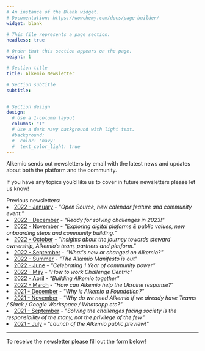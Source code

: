 ```yaml
---
# An instance of the Blank widget.
# Documentation: https://wowchemy.com/docs/page-builder/
widget: blank

# This file represents a page section.
headless: true

# Order that this section appears on the page.
weight: 1

# Section title
title: Alkemio Newsletter

# Section subtitle
subtitle: 


# Section design
design:
  # Use a 1-column layout
  columns: "1"
  # Use a dark navy background with light text.
  #background:
  #  color: 'navy'
  #  text_color_light: true
---
```


Alkemio sends out newsletters by email with the latest news and updates about both the platform and the community. 

If you have any topics you’d like us to cover in future newsletters please let us know!
<p></p>
Previous newsletters:
<li><a href="http://alkem-25488729.hs-sites-eu1.com/alkemio/newsletter/2023/january" target="_blank">2022 - January</a> - <i>"Open Source, new calendar feature and community event."</i> </li>
<li><a href="http://alkem-25488729.hs-sites-eu1.com/alkemio-newsletter-2022-december" target="_blank">2022 - December</a> - <i>"Ready for solving challenges in 2023!"</i> </li>
<li><a href="https://alkem-25488729.hs-sites-eu1.com/alkemio/newsletter/2022/november" target="_blank">2022 - November</a> - <i>"Exploring digital plaforms & public values, new onboarding steps and community building."</i> </li>
<li><a href="http://alkem-25488729.hs-sites-eu1.com/newsletter/2022/october" target="_blank">2022 - October</a> - <i>"Insights about the journey towards steward ownership, Alkemio’s team, partners and platform."</i> </li>
<li><a href="https://alkem-25488729.hs-sites-eu1.com/sharing-knowledge-is-caring.-alkemio-makes-it-easy-to-lead-with-challenges-and-questions.-not-solutions-and-answers" target="_blank">2022 - September</a> - <i>"What's new or changed on Alkemio?"</i> </li>
<li><a href="http://alkem-25488729.hs-sites-eu1.com/2022-alkemio-summer-newsletter" target="_blank">2022 - Summer</a> - <i>"The Alkemio Manifesto is out"</i> </li>
<li><a href="http://alkem-25488729.hs-sites-eu1.com/alkemio-june-newsletter" target="_blank">2022 - June</a> - <i>"Celebrating 1 Year of community power"</i> </li>
<li><a href="http://alkem-25488729.hs-sites-eu1.com/alkemio-may-newsletter" target="_blank">2022 - May</a> - <i>"How to work Challenge Centric"</i> </li>
<li><a href="http://alkem-25488729.hs-sites-eu1.com/newsletter/2022/april" target="_blank">2022 - April</a> - <i>"Building Alkemio together"</i> </li>
<li><a href="http://alkem-25488729.hs-sites-eu1.com/newsletter/2022/march" target="_blank">2022 - March</a> - <i>"How can Alkemio help the Ukraine response?"</i> </li>
<li><a href="http://alkem-25488729.hs-sites-eu1.com/newsletter/2021/december" target="_blank">2021 - December</a> - <i>"Why is Alkemio a Foundation?"</i> </li>
<li><a href="http://alkem-25488729.hs-sites-eu1.com/newsletter/2021/november" target="_blank">2021 - November</a> - <i>"Why do we need Alkemio if we already have Teams / Slack / Google Workspace / Whatsapp etc?"</i> </li>
<li><a href="http://alkem-25488729.hs-sites-eu1.com/newsletter/2021/september" target="_blank">2021 - September</a> - <i>"Solving the challenges facing society is the responsibility of the many, not the privilege of the few"</i> </li>
<li><a href="http://alkem-25488729.hs-sites-eu1.com/newsletter/2021/july" target="_blank">2021 - July</a> - <i>"Launch of the Alkemio public preview!"</i> </li>
<p>
<p>
<hr>
To receive the newsletter please fill out the form below!
<p></p>
<script charset="utf-8" type="text/javascript" src="//js-eu1.hsforms.net/forms/v2.js"></script>
<script>
  hbspt.forms.create({
	region: "eu1",
	portalId: "25488729",
	formId: "42985962-b92a-42bc-9af2-c836f68dfad1"
});
</script>

<p>


